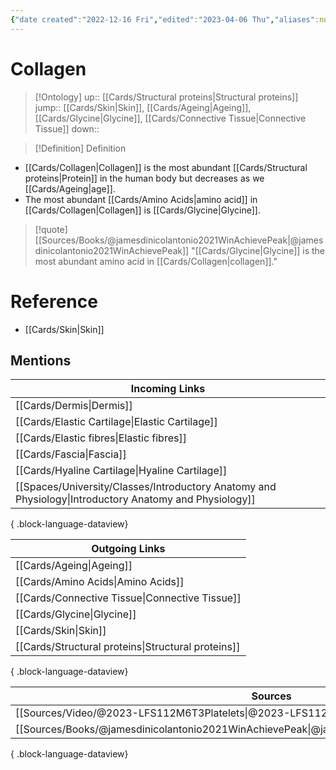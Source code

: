 ```yaml
---
{"date created":"2022-12-16 Fri","edited":"2023-04-06 Thu","aliases":null,"dg-publish":true,"permalink":"/cards/collagen/","dgPassFrontmatter":true}
---
```


# Collagen

> [!Ontology]
> up:: [[Cards/Structural proteins\|Structural proteins]]
> jump:: [[Cards/Skin\|Skin]], [[Cards/Ageing\|Ageing]], [[Cards/Glycine\|Glycine]], [[Cards/Connective Tissue\|Connective Tissue]]
> down:: 

> [!Definition] Definition
> 

- [[Cards/Collagen\|Collagen]] is the most abundant [[Cards/Structural proteins\|Protein]] in the human body but decreases as we [[Cards/Ageing\|age]].
- The most abundant [[Cards/Amino Acids\|amino acid]] in [[Cards/Collagen\|Collagen]] is [[Cards/Glycine\|Glycine]].

> [!quote] [[Sources/Books/@jamesdinicolantonio2021WinAchievePeak\|@jamesdinicolantonio2021WinAchievePeak]]
> "[[Cards/Glycine\|Glycine]] is the most abundant amino acid in [[Cards/Collagen\|collagen]]."

# Reference
- [[Cards/Skin\|Skin]]

## Mentions
| Incoming Links                                                                                            |
| --------------------------------------------------------------------------------------------------------- |
| [[Cards/Dermis\|Dermis]]                                                                               |
| [[Cards/Elastic Cartilage\|Elastic Cartilage]]                                                         |
| [[Cards/Elastic fibres\|Elastic fibres]]                                                               |
| [[Cards/Fascia\|Fascia]]                                                                               |
| [[Cards/Hyaline Cartilage\|Hyaline Cartilage]]                                                         |
| [[Spaces/University/Classes/Introductory Anatomy and Physiology\|Introductory Anatomy and Physiology]] |

{ .block-language-dataview}

| Outgoing Links                                        |
| ----------------------------------------------------- |
| [[Cards/Ageing\|Ageing]]                           |
| [[Cards/Amino Acids\|Amino Acids]]                 |
| [[Cards/Connective Tissue\|Connective Tissue]]     |
| [[Cards/Glycine\|Glycine]]                         |
| [[Cards/Skin\|Skin]]                               |
| [[Cards/Structural proteins\|Structural proteins]] |

{ .block-language-dataview}

| Sources                                                                                             |
| --------------------------------------------------------------------------------------------------- |
| [[Sources/Video/@2023-LFS112M6T3Platelets\|@2023-LFS112M6T3Platelets]]                           |
| [[Sources/Books/@jamesdinicolantonio2021WinAchievePeak\|@jamesdinicolantonio2021WinAchievePeak]] |

{ .block-language-dataview}
